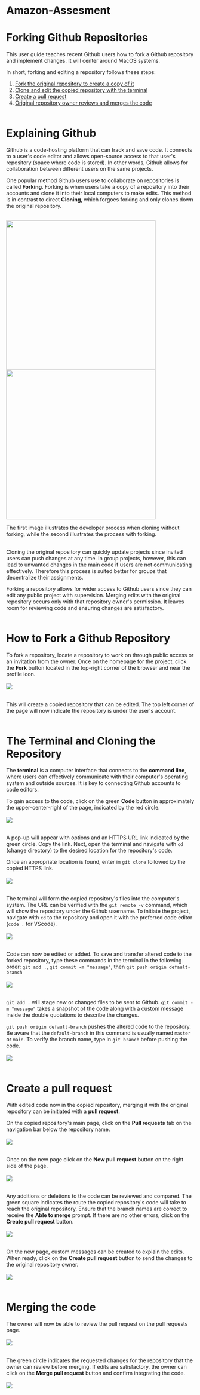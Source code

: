 # Amazon-Assesment

# Forking Github Repositories

This user guide teaches recent Github users how to fork a Github repository and implement changes. It will center around MacOS systems.

In short, forking and editing a repository follows these steps:

1. [Fork the original repository to create a copy of it](#how-to-fork-a-github-repository)
2. [Clone and edit the copied repository with the terminal](#the-terminal-and-cloning-the-repository)
3. [Create a pull request](#create-a-pull-request)
4. [Original repository owner reviews and merges the code](#merging-the-code)
<br></br>

# Explaining Github

Github is a code-hosting platform that can track and save code. It connects to a user's code editor and allows open-source access to that user's repository (space where code is stored). In other words, Github allows for collaboration between different users on the same projects. 

One popular method Github users use to collaborate on repositories is called **Forking**. Forking is when users take a copy of a repository into their accounts and clone it into their local computers to make edits. This method is in contrast to direct **Cloning**, which forgoes forking and only clones down the original repository.
<br></br>
<p float="left">
    <img src="./images/Git-Clone.jpeg" height="400" />
    <img src="./images/fork.png" height="400" />
</p>
The first image illustrates the developer process when cloning without forking, while the second illustrates the process with forking.
<br></br>


Cloning the original repository can quickly update projects since invited users can push changes at any time. In group projects, however, this can lead to unwanted changes in the main code if users are not communicating effectively. Therefore this process is suited better for groups that decentralize their assignments. 

Forking a repository allows for wider access to Github users since they can edit any public project with supervision. Merging edits with the original repository occurs only with that repository owner's permission. It leaves room for reviewing code and ensuring changes are satisfactory.
<br></br>
# How to Fork a Github Repository
To fork a repository, locate a repository to work on through public access or an invitation from the owner. Once on the homepage for the project, click the **Fork** button located in the top-right corner of the browser and near the profile icon.
<br></br>
<img src="./images/1stfork.jpeg"/>
<br></br>

This will create a copied repository that can be edited. The top left corner of the page will now indicate the repository is under the user's account. 
<br></br>
# The Terminal and Cloning the Repository

The **terminal** is a computer interface that connects to the **command line**, where users can effectively communicate with their computer's operating system and outside sources. It is key to connecting Github accounts to code editors.

To gain access to the code, click on the green **Code** button in approximately the upper-center-right of the page, indicated by the red circle. 
<br></br>
<img src="./images/2ndStep.jpeg" />
<br></br>

A pop-up will appear with options and an HTTPS URL link indicated by the green circle. Copy the link. Next, open the terminal and navigate with ``cd`` (change directory) to the desired location for the repository's code.

Once an appropriate location is found, enter in ``git clone`` followed by the copied HTTPS link.
<br></br>
<img src="./images/cloneterminal.png" />
<br></br>

The terminal will form the copied repository's files into the computer's system. The URL can be verified with the ``git remote -v`` command, which will show the repository under the Github username. To initiate the project, navigate with ``cd`` to the repository and open it with the preferred code editor (``code .`` for VScode). 
<br></br>
<img src="./images/openCode.png"/>
<br></br>

Code can now be edited or added. To save and transfer altered code to the forked repository, type these commands in the terminal in the following order: ``git add .``, ``git commit -m "message"``, then ``git push origin default-branch``
<br></br>
<img src="./images/gitPush.png" />
<br></br>

``git add .`` will stage new or changed files to be sent to Github. ``git commit -m "message"`` takes a snapshot of the code along with a custom message inside the double quotations to describe the changes. 

``git push origin default-branch`` pushes the altered code to the repository. Be aware that the ``default-branch`` in this command is usually named ``master`` or ``main``. To verify the branch name, type in ``git branch`` before pushing the code.
<br></br>
<img src="./images/branch.png" />
<br></br>
# Create a pull request

With edited code now in the copied repository, merging it with the original repository can be initiated with a **pull request**. 

On the copied repository's main page, click on the **Pull requests** tab on the navigation bar below the repository name. 
<br></br>
<img src="./images/pull.jpeg" />
<br></br>

Once on the new page click on the **New pull request** button on the right side of the page.
<br></br>
<img src="./images/newRequest.jpeg" />
<br></br>

Any additions or deletions to the code can be reviewed and compared. The green square indicates the route the copied repository's code will take to reach the original repository. Ensure that the branch names are correct to receive the **Able to merge** prompt. If there are no other errors, click on the **Create pull request** button.
<br></br>
<img src="./images/newCompare.jpeg" />
<br></br>

On the new page, custom messages can be created to explain the edits. When ready, click on the **Create pull request** button to send the changes to the original repository owner.
<br></br>
<img src="./images/message.jpeg" /> 
<br></br>
# Merging the code

The owner will now be able to review the pull request on the pull requests page.
<br></br>
<img src="./images/requestACC.jpeg" />
<br></br>

The green circle indicates the requested changes for the repository that the owner can review before merging. If edits are satisfactory, the owner can click on the **Merge pull request** button and confirm integrating the code.
<br></br>
<img src="./images/reviewCode.jpeg" />
<br></br>